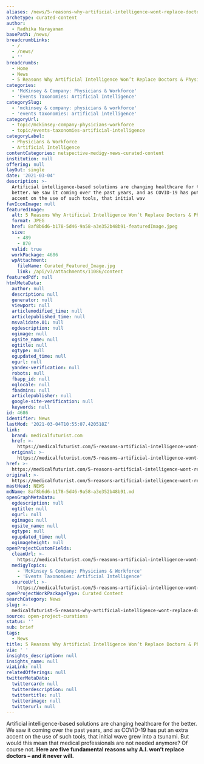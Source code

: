 ```yaml
---
aliases: /news/5-reasons-why-artificial-intelligence-wont-replace-doctors-physicians
archetype: curated-content
author:
  - Radhika Narayanan
basePath: /news/
breadcrumbLinks:
  - /
  - /news/
  - ''
breadcrumbs:
  - Home
  - News
  - 5 Reasons Why Artificial Intelligence Won’t Replace Doctors & Physicians
categories:
  - 'McKinsey & Company: Physicians & Workforce'
  - 'Events Taxonomies: Artificial Intelligence'
categorySlug:
  - 'mckinsey & company: physicians & workforce'
  - 'events taxonomies: artificial intelligence'
categoryUrl:
  - topic/mckinsey-company-physicians-workforce
  - topic/events-taxonomies-artificial-intelligence
categoryLabel:
  - Physicians & Workforce
  - Artificial Intelligence
contentCategories: netspective-medigy-news-curated-content
institution: null
offering: null
layOut: single
date: '2021-03-04'
description: >-
  Artificial intelligence-based solutions are changing healthcare for the
  better. We saw it coming over the past years, and as COVID-19 has put an extra
  accent on the use of such tools, that initial wav
favIconImage: null
featuredImage:
  alt: 5 Reasons Why Artificial Intelligence Won’t Replace Doctors & Physicians
  format: JPEG
  href: 8af8b6d6-b178-5d46-9a58-a3e352b48b91-featuredImage.jpeg
  size:
    - 489
    - 870
  valid: true
  workPackage: 4686
  wpAttachment:
    fileName: Curated_Featured_Image.jpg
    link: /api/v3/attachments/11086/content
featuredPdf: null
htmlMetaData:
  author: null
  description: null
  generator: null
  viewport: null
  articlemodified_time: null
  articlepublished_time: null
  msvalidate.01: null
  ogdescription: null
  ogimage: null
  ogsite_name: null
  ogtitle: null
  ogtype: null
  ogupdated_time: null
  ogurl: null
  yandex-verification: null
  robots: null
  fbapp_id: null
  oglocale: null
  fbadmins: null
  articlepublisher: null
  google-site-verification: null
  keywords: null
id: 4686
identifier: News
lastMod: '2021-03-04T10:55:07.420518Z'
link:
  brand: medicalfuturist.com
  href: >-
    https://medicalfuturist.com/5-reasons-artificial-intelligence-wont-replace-physicians/
  original: >-
    https://medicalfuturist.com/5-reasons-artificial-intelligence-wont-replace-physicians/
href: >-
  https://medicalfuturist.com/5-reasons-artificial-intelligence-wont-replace-physicians/
original: >-
  https://medicalfuturist.com/5-reasons-artificial-intelligence-wont-replace-physicians/
mastHead: NEWS
mdName: 8af8b6d6-b178-5d46-9a58-a3e352b48b91.md
openGraphMetaData:
  ogdescription: null
  ogtitle: null
  ogurl: null
  ogimage: null
  ogsite_name: null
  ogtype: null
  ogupdated_time: null
  ogimageheight: null
openProjectCustomFields:
  cleanUrl: >-
    https://medicalfuturist.com/5-reasons-artificial-intelligence-wont-replace-physicians/
  medigyTopics:
    - 'McKinsey & Company: Physicians & Workforce'
    - 'Events Taxonomies: Artificial Intelligence'
  sourceUrl: >-
    https://medicalfuturist.com/5-reasons-artificial-intelligence-wont-replace-physicians/
openProjectWorkPackageType: Curated Content
searchCategory: News
slug: >-
  medicalfuturist-5-reasons-why-artificial-intelligence-wont-replace-doctors-physicians
source: open-project-curations
status: ''
sub: brief
tags:
  - News
title: 5 Reasons Why Artificial Intelligence Won’t Replace Doctors & Physicians
via: ' '
insights_description: null
insights_name: null
viaLink: null
relatedOfferings: null
twitterMetaData:
  twittercard: null
  twitterdescription: null
  twittertitle: null
  twitterimage: null
  twitterurl: null
---
```

<p>Artificial intelligence-based solutions are changing healthcare for the better. We saw it coming over the past years, and as COVID-19 has put an extra accent on the use of such tools, that initial wave grew into a tsunami. But would this mean that medical professionals are not needed anymore? Of course not. <strong>Here are five fundamental reasons why A.I. won’t replace doctors – and it never will.</strong></p>